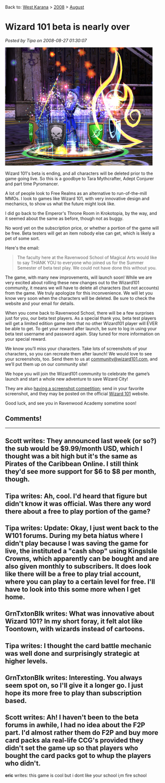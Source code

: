 Back to: [West Karana](/posts/westkarana.md) > [2008](/posts/2008/westkarana.md) > [August](./westkarana.md)
# Wizard 101 beta is nearly over

*Posted by Tipa on 2008-08-27 01:30:07*

![](../../../uploads/2008/08/wizardgraphicalclient-2008-08-27-00-41-05-50.jpg "wizardgraphicalclient-2008-08-27-00-41-05-50")

Wizard 101's beta is ending, and all characters will be deleted prior to the game going live. So this is a goodbye to Tara Mythcrafter, Adept Conjurer and part time Pyromancer.

A lot of people look to Free Realms as an alternative to run-of-the-mill MMOs. I look to games like Wizard 101, with very innovative design and mechanics, to show us what the future might look like.

I did go back to the Emperor's Throne Room in Krokotopia, by the way, and it seemed about the same as before, though not as buggy. 

No word yet on the subscription price, or whether a portion of the game will be free. Beta testers will get an item nobody else can get, which is likely a pet of some sort.

Here's the email:


> The faculty here at the Ravenwood School of Magical Arts would like to say THANK YOU to everyone who joined us for the Summer Semester of beta test play. We could not have done this without you.

The game, with many new improvements, will launch soon! While we are very excited about rolling these new changes out to the Wizard101 community, it means we will have to delete all characters (but not accounts) from the game. We truly apologize for this inconvenience. We will let you know very soon when the characters will be deleted. Be sure to check the website and your email for details.

When you come back to Ravenwood School, there will be a few surprises just for you, our beta test players. As a special thank you, beta test players will get a limited edition game item that no other Wizard101 player will EVER be able to get. To get your reward after launch, be sure to log in using your beta test username and password again. Stay tuned for more information on your special reward.

We know you’ll miss your characters. Take lots of screenshots of your characters, so you can recreate them after launch! We would love to see your screenshots, too. Send them to us at community@wizard101.com, and we’ll put them up on our community site!

We hope you will join the Wizard101 community to celebrate the game’s launch and start a whole new adventure to save Wizard City!




They are also [having a screenshot competition](http://www.wizard101.com/site/posts/list/1684.ftl); send in your favorite screenshot, and they may be posted on the official [Wizard 101](http://www.wizard101.com) website.

Good luck, and see you in Ravenwood Academy sometime soon!

## Comments!
---
**Scott** writes: They announced last week (or so?) the sub would be $9.99/month USD, which I thought was a bit high but it's the same as Pirates of the Caribbean Online. I still think they'd see more support for $6 to $8 per month, though.
---
**Tipa** writes: Ah, cool. I'd heard that figure but didn't know it was official. Was there any word there about a free to play portion of the game?
---
**Tipa** writes: Update: Okay, I just went back to the W101 forums. During my beta hiatus where I didn't play because I was saving the game for live, the instituted a "cash shop" using KingsIsle Crowns, which apparently can be bought and are also given monthly to subscribers. It does look like there will be a free to play trial account, where you can play to a certain level for free. I'll have to look into this some more when I get home.
---
**GrnTxtonBlk** writes: What was innovative about Wizard 101? In my short foray, it felt alot like Toontown, with wizards instead of cartoons.
---
**Tipa** writes: I thought the card battle mechanic was well done and surprisingly strategic at higher levels.
---
**GrnTxtonBlk** writes: Interesting. You always seem spot on, so I'll give it a longer go. I just hope its more free to play than subscription based.
---
**Scott** writes: Ah! I haven't been to the beta forums in awhile, I had no idea about the F2P part. I'd almost rather them do F2P and buy more card packs ala real-life CCG's provided they didn't set the game up so that players who bought the card packs got to whup the players who didn't.
---
**eric** writes: this game is cool but i dont like your school i;m fire school
